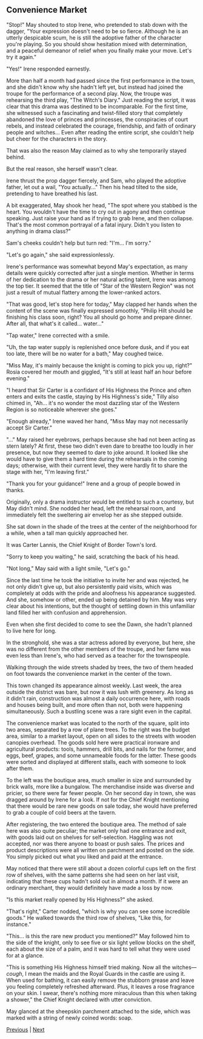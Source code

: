 ## Convenience Market
"Stop!" May shouted to stop Irene, who pretended to stab down with the dagger, "Your expression doesn't need to be so fierce. Although he is an utterly despicable scum, he is still the adoptive father of the character you're playing. So you should show hesitation mixed with determination, and a peaceful demeanor of relief when you finally make your move. Let's try it again."

"Yes!" Irene responded earnestly.



More than half a month had passed since the first performance in the town, and she didn't know why she hadn't left yet, but instead had joined the troupe for the performance of a second play. Now, the troupe was rehearsing the third play, "The Witch's Diary." Just reading the script, it was clear that this drama was destined to be incomparable. For the first time, she witnessed such a fascinating and twist-filled story that completely abandoned the love of princes and princesses, the conspiracies of court rebels, and instead celebrated the courage, friendship, and faith of ordinary people and witches... Even after reading the entire script, she couldn't help but cheer for the characters in the story.



That was also the reason May claimed as to why she temporarily stayed behind.



But the real reason, she herself wasn't clear.



Irene thrust the prop dagger fiercely, and Sam, who played the adoptive father, let out a wail, "You actually..." Then his head tilted to the side, pretending to have breathed his last.



A bit exaggerated, May shook her head, "The spot where you stabbed is the heart. You wouldn't have the time to cry out in agony and then continue speaking. Just raise your hand as if trying to grab Irene, and then collapse. That's the most common portrayal of a fatal injury. Didn't you listen to anything in drama class?"



Sam's cheeks couldn't help but turn red: "I'm... I'm sorry."



"Let's go again," she said expressionlessly.



Irene's performance was somewhat beyond May's expectation, as many details were quickly corrected after just a single mention. Whether in terms of her dedication to the drama or her natural acting talent, Irene was among the top tier. It seemed that the title of "Star of the Western Region" was not just a result of mutual flattery among the lower-ranked actors.



"That was good, let's stop here for today," May clapped her hands when the content of the scene was finally expressed smoothly, "Philip Hilt should be finishing his class soon, right? You all should go home and prepare dinner. After all, that what's it called... water..."



"Tap water," Irene corrected with a smile.



"Uh, the tap water supply is replenished once before dusk, and if you eat too late, there will be no water for a bath," May coughed twice.



"Miss May, it's mainly because the knight is coming to pick you up, right?" Rosia covered her mouth and giggled, "It's still at least half an hour before evening."



"I heard that Sir Carter is a confidant of His Highness the Prince and often enters and exits the castle, staying by His Highness's side," Tilly also chimed in, "Ah... it's no wonder the most dazzling star of the Western Region is so noticeable wherever she goes."



"Enough already," Irene waved her hand, "Miss May may not necessarily accept Sir Carter."



"..." May raised her eyebrows, perhaps because she had not been acting as stern lately? At first, these two didn't even dare to breathe too loudly in her presence, but now they seemed to dare to joke around. It looked like she would have to give them a hard time during the rehearsals in the coming days; otherwise, with their current level, they were hardly fit to share the stage with her, "I'm leaving first."



"Thank you for your guidance!" Irene and a group of people bowed in thanks.

Originally, only a drama instructor would be entitled to such a courtesy, but May didn't mind. She nodded her head, left the rehearsal room, and immediately felt the sweltering air envelop her as she stepped outside.

She sat down in the shade of the trees at the center of the neighborhood for a while, when a tall man quickly approached her.

It was Carter Lannis, the Chief Knight of Border Town's lord.

"Sorry to keep you waiting," he said, scratching the back of his head.

"Not long," May said with a light smile, "Let's go."

Since the last time he took the initiative to invite her and was rejected, he not only didn't give up, but also persistently paid visits, which was completely at odds with the pride and aloofness his appearance suggested. And she, somehow or other, ended up being detained by him. May was very clear about his intentions, but the thought of settling down in this unfamiliar land filled her with confusion and apprehension.

Even when she first decided to come to see the Dawn, she hadn't planned to live here for long.

In the stronghold, she was a star actress adored by everyone, but here, she was no different from the other members of the troupe, and her fame was even less than Irene's, who had served as a teacher for the townspeople.



Walking through the wide streets shaded by trees, the two of them headed on foot towards the convenience market in the center of the town.

This town changed its appearance almost weekly. Last week, the area outside the district was bare, but now it was lush with greenery. As long as it didn't rain, construction was almost a daily occurrence here, with roads and houses being built, and more often than not, both were happening simultaneously. Such a bustling scene was a rare sight even in the capital.

The convenience market was located to the north of the square, split into two areas, separated by a row of plane trees. To the right was the budget area, similar to a market layout, open on all sides to the streets with wooden canopies overhead. The goods sold here were practical ironware and agricultural products: tools, hammers, drill bits, and nails for the former, and eggs, beef, grapes, and some unnameable foods for the latter. These goods were sorted and displayed at different stalls, each with someone to look after them.

To the left was the boutique area, much smaller in size and surrounded by brick walls, more like a bungalow. The merchandise inside was diverse and pricier, so there were far fewer people. On her second day in town, she was dragged around by Irene for a look. If not for the Chief Knight mentioning that there would be rare new goods on sale today, she would have preferred to grab a couple of cold beers at the tavern.

After registering, the two entered the boutique area. The method of sale here was also quite peculiar; the market only had one entrance and exit, with goods laid out on shelves for self-selection. Haggling was not accepted, nor was there anyone to boast or push sales. The prices and product descriptions were all written on parchment and posted on the side. You simply picked out what you liked and paid at the entrance.

May noticed that there were still about a dozen colorful cups left on the first row of shelves, with the same patterns she had seen on her last visit, indicating that these cups hadn't sold out in almost a month. If it were an ordinary merchant, they would definitely have made a loss by now.

"Is this market really opened by His Highness?" she asked.

"That's right," Carter nodded, "which is why you can see some incredible goods." He walked towards the third row of shelves, "Like this, for instance."

"This... is this the rare new product you mentioned?" May followed him to the side of the knight, only to see five or six light yellow blocks on the shelf, each about the size of a palm, and it was hard to tell what they were used for at a glance.



"This is something His Highness himself tried making. Now all the witches—*cough*, I mean the maids and the Royal Guards in the castle are using it. When used for bathing, it can easily remove the stubborn grease and leave you feeling completely refreshed afterward. Plus, it leaves a rose fragrance on your skin. I swear, there's nothing more miraculous than this when taking a shower," the Chief Knight declared with utter conviction.

May glanced at the sheepskin parchment attached to the side, which was marked with a string of newly coined words: soap.





[Previous](CH0208.md) | [Next](CH0210.md)

